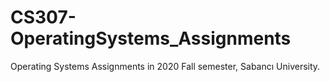 # CS307-OperatingSystems_Assignments
Operating Systems Assignments in 2020 Fall semester, Sabancı University.
